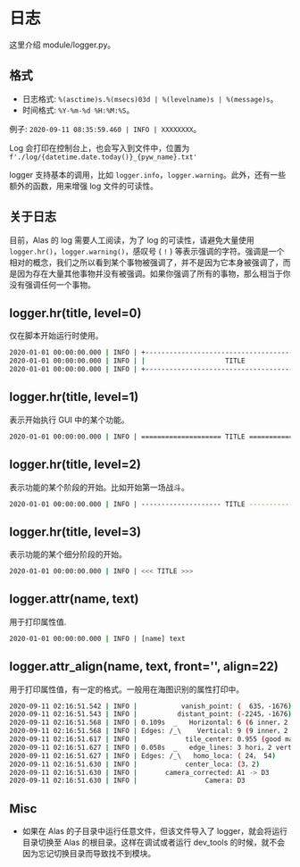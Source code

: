 # 日志

这里介绍 module/logger.py。

## 格式

- 日志格式: `%(asctime)s.%(msecs)03d | %(levelname)s | %(message)s`。
- 时间格式: `%Y-%m-%d %H:%M:%S`。

例子: `2020-09-11 08:35:59.460 | INFO | XXXXXXXX`。

Log 会打印在控制台上，也会写入到文件中，位置为 `f'./log/{datetime.date.today()}_{pyw_name}.txt'`

logger 支持基本的调用，比如 `logger.info`，`logger.warning`。此外，还有一些额外的函数，用来增强 log 文件的可读性。

## 关于日志

目前，Alas 的 log 需要人工阅读，为了 log 的可读性，请避免大量使用 `logger.hr()`，`logger.warning()`，感叹号 ( `!` ) 等表示强调的字符。强调是一个相对的概念，我们之所以看到某个事物被强调了，并不是因为它本身被强调了，而是因为存在大量其他事物并没有被强调。如果你强调了所有的事物，那么相当于你没有强调任何一个事物。

## logger.hr(title, level=0)

仅在脚本开始运行时使用。

```sh
2020-01-01 00:00:00.000 | INFO | +---------------------------------------------+
2020-01-01 00:00:00.000 | INFO | |                    TITLE                    |
2020-01-01 00:00:00.000 | INFO | +---------------------------------------------+
```

## logger.hr(title, level=1)

表示开始执行 GUI 中的某个功能。

```sh
2020-01-01 00:00:00.000 | INFO | ==================== TITLE ====================
```

## logger.hr(title, level=2)

表示功能的某个阶段的开始。比如开始第一场战斗。

```sh
2020-01-01 00:00:00.000 | INFO | -------------------- TITLE --------------------
```

## logger.hr(title, level=3)

表示功能的某个细分阶段的开始。

```sh
2020-01-01 00:00:00.000 | INFO | <<< TITLE >>>
```

## logger.attr(name, text)

用于打印属性值.

```sh
2020-01-01 00:00:00.000 | INFO | [name] text
```

## logger.attr_align(name, text, front='', align=22)

用于打印属性值，有一定的格式。一般用在海图识别的属性打印中。

```sh
2020-09-11 02:16:51.542 | INFO |           vanish_point: (  635，-1676)
2020-09-11 02:16:51.543 | INFO |          distant_point: (-2245，-1676)
2020-09-11 02:16:51.568 | INFO | 0.109s  _   Horizontal: 6 (6 inner，2 edge)
2020-09-11 02:16:51.568 | INFO | Edges: /_\    Vertical: 9 (9 inner，2 edge)
2020-09-11 02:16:51.617 | INFO |            tile_center: 0.955 (good match)
2020-09-11 02:16:51.627 | INFO | 0.058s  _   edge_lines: 3 hori，2 vert
2020-09-11 02:16:51.627 | INFO | Edges: /_\   homo_loca: ( 24， 54)
2020-09-11 02:16:51.630 | INFO |            center_loca: (3，2)
2020-09-11 02:16:51.630 | INFO |       camera_corrected: A1 -> D3
2020-09-11 02:16:51.630 | INFO |                 Camera: D3
```

## Misc

- 如果在 Alas 的子目录中运行任意文件，但该文件导入了 logger，就会将运行目录切换至 Alas 的根目录。这样在调试或者运行 dev_tools 的时候，就不会因为忘记切换目录而导致找不到模块。
